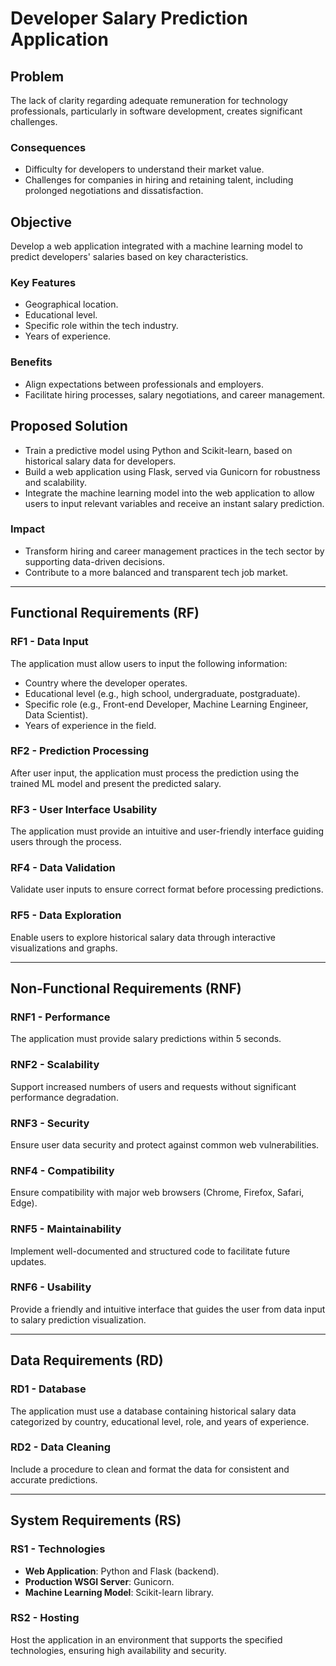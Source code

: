 # Developer Salary Prediction Application

## **Problem**
The lack of clarity regarding adequate remuneration for technology professionals, particularly in software development, creates significant challenges.

### **Consequences**
- Difficulty for developers to understand their market value.
- Challenges for companies in hiring and retaining talent, including prolonged negotiations and dissatisfaction.

## **Objective**
Develop a web application integrated with a machine learning model to predict developers' salaries based on key characteristics.

### **Key Features**
- Geographical location.
- Educational level.
- Specific role within the tech industry.
- Years of experience.

### **Benefits**
- Align expectations between professionals and employers.
- Facilitate hiring processes, salary negotiations, and career management.

## **Proposed Solution**
- Train a predictive model using Python and Scikit-learn, based on historical salary data for developers.
- Build a web application using Flask, served via Gunicorn for robustness and scalability.
- Integrate the machine learning model into the web application to allow users to input relevant variables and receive an instant salary prediction.

### **Impact**
- Transform hiring and career management practices in the tech sector by supporting data-driven decisions.
- Contribute to a more balanced and transparent tech job market.

---

## **Functional Requirements (RF)**

### **RF1 - Data Input**
The application must allow users to input the following information:
- Country where the developer operates.
- Educational level (e.g., high school, undergraduate, postgraduate).
- Specific role (e.g., Front-end Developer, Machine Learning Engineer, Data Scientist).
- Years of experience in the field.

### **RF2 - Prediction Processing**
After user input, the application must process the prediction using the trained ML model and present the predicted salary.

### **RF3 - User Interface Usability**
The application must provide an intuitive and user-friendly interface guiding users through the process.

### **RF4 - Data Validation**
Validate user inputs to ensure correct format before processing predictions.

### **RF5 - Data Exploration**
Enable users to explore historical salary data through interactive visualizations and graphs.

---

## **Non-Functional Requirements (RNF)**

### **RNF1 - Performance**
The application must provide salary predictions within 5 seconds.

### **RNF2 - Scalability**
Support increased numbers of users and requests without significant performance degradation.

### **RNF3 - Security**
Ensure user data security and protect against common web vulnerabilities.

### **RNF4 - Compatibility**
Ensure compatibility with major web browsers (Chrome, Firefox, Safari, Edge).

### **RNF5 - Maintainability**
Implement well-documented and structured code to facilitate future updates.

### **RNF6 - Usability**
Provide a friendly and intuitive interface that guides the user from data input to salary prediction visualization.

---

## **Data Requirements (RD)**

### **RD1 - Database**
The application must use a database containing historical salary data categorized by country, educational level, role, and years of experience.

### **RD2 - Data Cleaning**
Include a procedure to clean and format the data for consistent and accurate predictions.

---

## **System Requirements (RS)**

### **RS1 - Technologies**
- **Web Application**: Python and Flask (backend).
- **Production WSGI Server**: Gunicorn.
- **Machine Learning Model**: Scikit-learn library.

### **RS2 - Hosting**
Host the application in an environment that supports the specified technologies, ensuring high availability and security.
